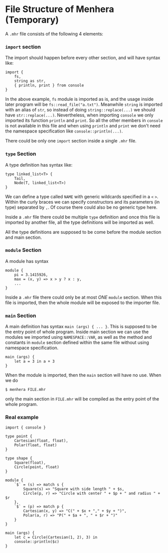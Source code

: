 # File Structure of Menhera (Temporary)

A `.mhr` file consists of the following 4 elements:

### `import` section

The import should happen before every other section, and will have syntax like:

```
import {
    fs,
    string as str,
    { println, print } from console
}
```

In the above example, `fs` module is imported as is, and the usage inside later program will be
`fs::read_file("a.txt")`. Meanwhile `string` is imported with an alias of `str`, so instead of
doing `string::replace(...)` we should have `str::replace(...)`. Nevertheless, when importing
`console` we only imported its function `println` and `print`. So all the other members in
`console` is not available in this file and when using `println` and `print` we don't need the
namespace specification like `console::println(...)`.

There could be only one `import` section inside a single `.mhr` file.

### `type` Section

A type definition has syntax like:

```
type linked_list<T> {
    Tail,
    Node(T, linked_list<T>)
}
```

We can define a type called `NAME` with generic wildcards specified in a `<` `>`. Within the
curly braces we can specify constructors and its parameters (in type) separated by `,`. Of
course there could also be no generic type here.

Inside a `.mhr` file there could be multiple `type` definition and once this file is imported by
another file, all the type definitions will be imported as well.

All the type definitions are supposed to be come before the module section and main section.

### `module` Section
    
A module has syntax

```
module {
    pi = 3.1415926,
    max = (x, y) => x > y ? x : y,
    ...
}
```

Inside a `.mhr` file there could only be at most *ONE*
`module` section. When this file is imported, then the whole module will be exposed to the
importer file.
    
### `main` Section
    
A main definition has syntax `main (args) { ... }`. This is supposed to be the entry point of whole
program. Inside main section we can use the modules we imported using `NAMESPACE::VAR`, as well
as the method and constants in `module` section defined within the same file without using
namespace specification.

```
main (args) {
    let a = 3 in a + 3
}
```

When the module is imported, then the `main` section will have no use. When we do

```
$ menhera FILE.mhr
```

only the main section in `FILE.mhr` will be compiled as the entry point of the whole program.

### Real example

```
import { console }

type point {
    Cartesian(float, float),
    Polar(float, float)
}

type shape {
    Square(float),
    Circle(point, float)
}

module {
    `$` = (s) => match s {
        Square(s) => "Square with side length " + $s,
        Circle(p, r) => "Circle with center " + $p + " and radius " + $r
    },
    `$` = (p) => match p {
        Cartesian(x, y) => "C(" + $x + "," + $y + ")",
        Polar(a, r) => "P(" + $a + ", " + $r + ")"
    }
}

main (args) {
    let c = Circle(Cartesian(1, 2), 3) in
    console::println($c)
}
```
